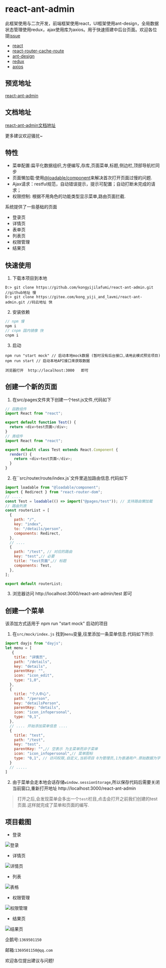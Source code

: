 # react-ant-admin

此框架使用与二次开发，前端框架使用react，UI框架使用ant-design，全局数据状态管理使用redux，ajax使用库为axios。用于快速搭建中后台页面。欢迎各位提[issue](https://github.com/kongyijilafumi/react-ant-admin/issues)
* [react](https://react.docschina.org/)
* [react-router-cache-route](https://www.npmjs.com/package/react-router-cache-route)
* [ant-design](https://ant.design/index-cn)
* [redux](https://redux.js.org/)
* [axios](http://www.axios-js.com/)

## 预览地址

[react-ant-admin](http://azhengpersonalblog.top/react-ant-admin/)

## 文档地址

[react-ant-admin文档地址](https://azhengpersonalblog.top/doc-react-ant-admin/)

更多建议欢迎骚扰~

## 特性
- 菜单配置:扁平化数据组织,方便编写,存库,页面菜单,标题,侧边栏,顶部导航栏同步
- 页面懒加载:使用[@loadable/component](https://loadable-components.com/docs/getting-started/)来解决首次打开页面过慢的问题.
- Ajax请求：restful规范，自动错误提示，提示可配置；自动打断未完成的请求；
- 权限控制: 根据不用角色的功能类型显示菜单,路由页面拦截.

系统提供了一些基础的页面
- 登录页
- 详情页
- 表单页
- 列表页
- 权限管理
- 结果页

## 快速使用

1. 下载本项目到本地

```
D:> git clone https://github.com/kongyijilafumi/react-ant-admin.git //github地址 慢
D:> git clone https://gitee.com/kong_yiji_and_lavmi/react-ant-admin.git //码云地址 快

```

2. 安装依赖

```js
// npm 慢
npm i
// cnpm 国内镜像 快
cnpm i
```

3. 启动

```
npm run "start mock" // 启动本地mock数据 (暂时没有后台接口,请用此模式预览项目)
npm run start // 启动本地API接口来获取数据

浏览器打开  http://localhost:3000   即可
```
## 创建一个新的页面

1. 在src/pages文件夹下创建一个test.js文件,代码如下
```js
// 函数组件
import React from "react";

export default function Test() {
  return <div>test页面</div>;
}
// 类组件
import React from "react";

export default class Test extends React.Component {
  render() {
    return <div>test页面</div>;
  }
}

```

2. 在``src/router/route/index.js`文件里追加路由信息.代码如下

```js
import loadable from "@loadable/component";
import { Redirect } from "react-router-dom";
// .....
const Test = loadable(() => import("@pages/test")); // 支持路由懒加载
// 路由列表
const routerList = [
  {
    path: "/",
    key: "index",
    to: "/details/person",
    components: Redirect,
  },
  // ....
  {
    path: "/test", // 对应的路由
    key: "test",// 必要
    title: "test页面",// 标题
    components: Test,
  },
];

export default routerList;

```

3. 浏览器访问 http://localhost:3000/react-ant-admin/test 即可

## 创建一个菜单

该添加方式适用于 npm run "start mock" 启动的项目

1. 在``src/mock/index.js`` 找到``menu``变量,往里添加一条菜单信息.代码如下所示

```js
import dayjs from "dayjs";
let menu = [
   {
    title: "详情页",
    path: "/details",
    key: "details",
    parentKey: "",
    icon: "icon_edit",
    type: "1,0",
  },
  {
    title: "个人中心",
    path: "/person",
    key: "detailsPerson",
    parentKey: "details",
    icon: "icon_infopersonal",
    type: "0,1",
  },
  // .... 开始添加菜单信息 ....
  {
    title: "test",
    path: "/test",
    key: "test",
    parentKey: "",// 空表示 为主菜单而非子菜单
    icon: "icon_infopersonal",// 菜单图标
    type: "0,1", // 访问权限,自定义,当前项目 0为管理员,1为普通用户.原始数据为字符串形式,会中途进行转化为数组形式["0","1"]
  }
  // .....
]

```

2. 由于菜单会走本地会话存储``window.sessionStorage``,所以保存代码后需要关闭当前窗口,重新打开地址  http://localhost:3000/react-ant-admin  

>打开之后,会发现菜单会多出一个``test``栏目,点击会打开之前我们创建的test页面.这样就完成了菜单和页面的编写.




## 项目截图

* 登录

![登录](https://gitee.com/kong_yiji_and_lavmi/my-image/raw/master/react-ant-admin-doc01.png)

* 详情页

![详情页](https://gitee.com/kong_yiji_and_lavmi/my-image/raw/master/react-ant-admin-detail.png)

* 列表

![表格](https://gitee.com/kong_yiji_and_lavmi/my-image/raw/master/react-ant-admin-list.png)

* 权限管理

![权限管理](https://gitee.com/kong_yiji_and_lavmi/my-image/raw/master/react-ant-admin-power.png)

* 结果页

![结果页](https://gitee.com/kong_yiji_and_lavmi/my-image/raw/master/react-ant-admin-result1.png)



企鹅号:``1369501150``

邮箱:``1369501150@qq.com``

欢迎各位提出建议与问题!
